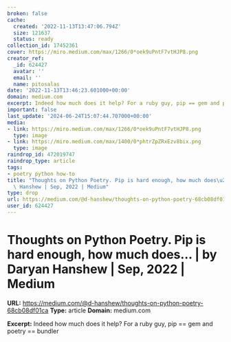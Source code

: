 ```yaml
---
broken: false
cache:
  created: '2022-11-13T13:47:06.794Z'
  size: 121637
  status: ready
collection_id: 17452361
cover: https://miro.medium.com/max/1266/0*oek9uPntF7vtHJP8.png
creator_ref:
  _id: 624427
  avatar: ''
  email: ''
  name: pitosalas
date: '2022-11-13T13:46:23.601000+00:00'
domain: medium.com
excerpt: Indeed how much does it help? For a ruby guy, pip == gem and poetry == bundler
important: false
last_update: '2024-06-24T15:07:44.707000+00:00'
media:
- link: https://miro.medium.com/max/1266/0*oek9uPntF7vtHJP8.png
  type: image
- link: https://miro.medium.com/max/1400/0*phtrZpZRxEzv8bix.png
  type: image
raindrop_id: 472019747
raindrop_type: article
tags:
- poetry python how-to
title: "Thoughts on Python Poetry. Pip is hard enough, how much does\u2026 | by Daryan\
  \ Hanshew | Sep, 2022 | Medium"
type: drop
url: https://medium.com/@d-hanshew/thoughts-on-python-poetry-68cb08df01ca
user_id: 624427
---
```


# Thoughts on Python Poetry. Pip is hard enough, how much does… | by Daryan Hanshew | Sep, 2022 | Medium

**URL:** https://medium.com/@d-hanshew/thoughts-on-python-poetry-68cb08df01ca
**Type:** article
**Domain:** medium.com

**Excerpt:** Indeed how much does it help? For a ruby guy, pip == gem and poetry == bundler
